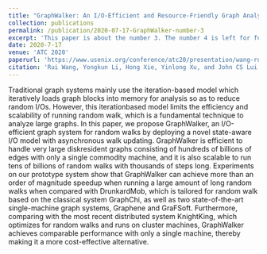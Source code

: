 ```yaml
---
title: "GraphWalker: An I/O-Efficient and Resource-Friendly Graph Analytic System for Fast and Scalable Random Walks."
collection: publications
permalink: /publication/2020-07-17-GraphWalker-number-3
excerpt: 'This paper is about the number 3. The number 4 is left for future work.'
date: 2020-7-17
venue: 'ATC 2020'
paperurl: 'https://www.usenix.org/conference/atc20/presentation/wang-rui'
citation: 'Rui Wang, Yongkun Li, Hong Xie, Yinlong Xu, and John CS Lui. "GraphWalker: An I/O-Efficient and Resource-Friendly Graph Analytic System for Fast and Scalable Random Walks." In 2020 USENIX Annual Technical Conference (USENIX ATC 20), pp. 559-571. 2020.'
---
```


Traditional graph systems mainly use the iteration-based model which iteratively loads graph blocks into memory for analysis so as to reduce random I/Os. However, this iterationbased model limits the efficiency and scalability of running random walk, which is a fundamental technique to analyze large graphs. In this paper, we propose GraphWalker, an I/O-efficient graph system for random walks by deploying a novel state-aware I/O model with asynchronous walk updating. GraphWalker is efficient to handle very large diskresident graphs consisting of hundreds of billions of edges with only a single commodity machine, and it is also scalable to run tens of billions of random walks with thousands of steps long. Experiments on our prototype system show that GraphWalker can achieve more than an order of magnitude speedup when running a large amount of long random walks when compared with DrunkardMob, which is tailored for random walk based on the classical system GraphChi, as well as two state-of-the-art single-machine graph systems, Graphene and GraFSoft. Furthermore, comparing with the most recent distributed system KnightKing, which optimizes for random walks and runs on cluster machines, GraphWalker achieves comparable performance with only a single machine, thereby making it a more cost-effective alternative.
